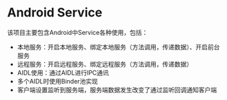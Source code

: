 # Android Service

该项目主要包含Android中Service各种使用，包括：

* 本地服务：开启本地服务、绑定本地服务（方法调用，传递数据）、开启前台服务
* 远程服务：开启远程服务、绑定远程服务（方法调用，传递数据）
* AIDL使用：通过AIDL进行IPC通讯
* 多个AIDL时使用Binder池实现
* 客户端设置监听到服务端，服务端数据发生改变了通过监听回调通知客户端